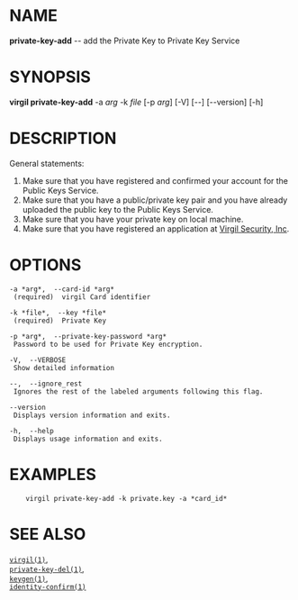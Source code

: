 NAME
====

**private-key-add** -- add the Private Key to Private Key Service

SYNOPSIS
========

**virgil private-key-add** -a *arg* -k *file* \[-p *arg*\] \[-V\] \[--\]
\[--version\] \[-h\]

DESCRIPTION
===========

General statements:

1.  Make sure that you have registered and confirmed your account for
    the Public Keys Service.
2.  Make sure that you have a public/private key pair and you have
    already uploaded the public key to the Public Keys Service.
3.  Make sure that you have your private key on local machine.
4.  Make sure that you have registered an application at [Virgil
    Security, Inc](https://developer.virgilsecurity.com/account/signup).

OPTIONS
=======

    -a *arg*,  --card-id *arg*
     (required)  virgil Card identifier

    -k *file*,  --key *file*
     (required)  Private Key

    -p *arg*,  --private-key-password *arg*
     Password to be used for Private Key encryption.

    -V,  --VERBOSE
     Show detailed information

    --,  --ignore_rest
     Ignores the rest of the labeled arguments following this flag.

    --version
     Displays version information and exits.

    -h,  --help
     Displays usage information and exits.

EXAMPLES
========

        virgil private-key-add -k private.key -a *card_id*

SEE ALSO
========

[`virgil(1)`](../markdown/virgil.1.md),  
[`private-key-del(1)`](../markdown/private-key-del.1.md),  
[`keygen(1)`](../markdown/keygen.1.md),  
[`identity-confirm(1)`](../markdown/identity-confirm.1.md)
